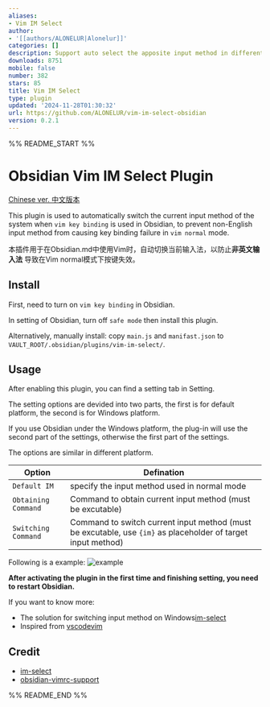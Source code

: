 ```yaml
---
aliases:
- Vim IM Select
author:
- '[[authors/ALONELUR|Alonelur]]'
categories: []
description: Support auto select the apposite input method in different vim mode
downloads: 8751
mobile: false
number: 382
stars: 85
title: Vim IM Select
type: plugin
updated: '2024-11-28T01:30:32'
url: https://github.com/ALONELUR/vim-im-select-obsidian
version: 0.2.1
---
```


%% README_START %%

# Obsidian Vim IM Select Plugin

[Chinese ver. 中文版本](./README_zh.md)

This plugin is used to automatically switch the current input method of the system when `vim key binding` is used in Obsidian, to prevent non-English input method from causing key binding failure in `vim normal` mode.

本插件用于在Obsidian.md中使用Vim时，自动切换当前输入法，以防止**非英文输入法**
导致在Vim normal模式下按键失效。

## Install

First, need to turn on `vim key binding` in Obsidian.

In setting of Obsidian, turn off `safe mode` then install this plugin.

Alternatively, manually install: copy `main.js` and `manifast.json` to `VAULT_ROOT/.obsidian/plugins/vim-im-select/`.

## Usage

After enabling this plugin, you can find a setting tab in Setting.

The setting options are devided into two parts, the first is for default platform, the second is for Windows platform.

If you use Obsidian under the Windows platform, the plug-in will use the second part of the settings, otherwise the first part of the settings.

The options are similar in different platform.

| Option              | Defination                                                                                                   |
| ------------------- | ------------------------------------------------------------------------------------------------------------ |
| `Default IM`        | specify the input method used in normal mode                                                                 |
| `Obtaining Command` | Command to obtain current input method (must be excutable)                                                   |
| `Switching Command` | Command to switch current input method (must be excutable, use `{im}` as placeholder of target input method) |

Following is a example: 
![example](https://raw.githubusercontent.com/ALONELUR/vim-im-select-obsidian/HEAD/example.png)

**After activating the plugin in the first time and finishing setting, you need to restart Obsidian.**

If you want to know more:

- The solution for switching input method on Windows[im-select](https://github.com/daipeihust/im-select)
- Inspired from [vscodevim](https://github.com/VSCodeVim/Vim#input-method)

## Credit

- [im-select](https://github.com/daipeihust/im-select)
- [obsidian-vimrc-support](https://github.com/esm7/obsidian-vimrc-support)


%% README_END %%